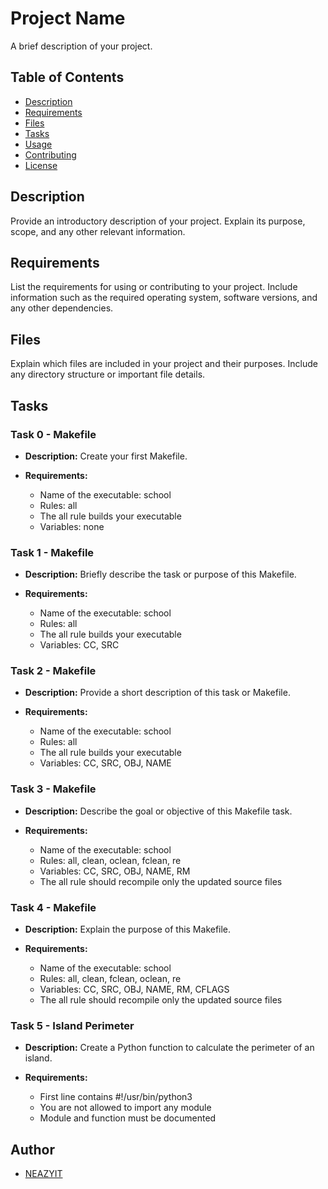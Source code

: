 # Project Name

A brief description of your project.

## Table of Contents

- [Description](#description)
- [Requirements](#requirements)
- [Files](#files)
- [Tasks](#tasks)
- [Usage](#usage)
- [Contributing](#contributing)
- [License](#license)

## Description

Provide an introductory description of your project. Explain its purpose, scope, and any other relevant information.

## Requirements

List the requirements for using or contributing to your project. Include information such as the required operating system, software versions, and any other dependencies.

## Files

Explain which files are included in your project and their purposes. Include any directory structure or important file details.

## Tasks

### Task 0 - Makefile

- **Description:**
  Create your first Makefile.

- **Requirements:**
  - Name of the executable: school
  - Rules: all
  - The all rule builds your executable
  - Variables: none

### Task 1 - Makefile

- **Description:**
  Briefly describe the task or purpose of this Makefile.

- **Requirements:**
  - Name of the executable: school
  - Rules: all
  - The all rule builds your executable
  - Variables: CC, SRC

### Task 2 - Makefile

- **Description:**
  Provide a short description of this task or Makefile.

- **Requirements:**
  - Name of the executable: school
  - Rules: all
  - The all rule builds your executable
  - Variables: CC, SRC, OBJ, NAME

### Task 3 - Makefile

- **Description:**
  Describe the goal or objective of this Makefile task.

- **Requirements:**
  - Name of the executable: school
  - Rules: all, clean, oclean, fclean, re
  - Variables: CC, SRC, OBJ, NAME, RM
  - The all rule should recompile only the updated source files

### Task 4 - Makefile

- **Description:**
  Explain the purpose of this Makefile.

- **Requirements:**
  - Name of the executable: school
  - Rules: all, clean, fclean, oclean, re
  - Variables: CC, SRC, OBJ, NAME, RM, CFLAGS
  - The all rule should recompile only the updated source files

### Task 5 - Island Perimeter

- **Description:**
  Create a Python function to calculate the perimeter of an island.

- **Requirements:**
  - First line contains #!/usr/bin/python3
  - You are not allowed to import any module
  - Module and function must be documented

## Author

- [NEAZYIT](https://github.com/NEAZYIT)